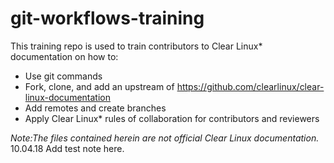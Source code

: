 # git-workflows-training

This training repo is used to train contributors to Clear Linux\* documentation on how to:

* Use git commands
* Fork, clone, and add an upstream of https://github.com/clearlinux/clear-linux-documentation
* Add remotes and create branches
* Apply Clear Linux\* rules of collaboration for contributors and reviewers

*Note:The files contained herein are not official Clear Linux documentation.* 
10.04.18 Add test note here. 